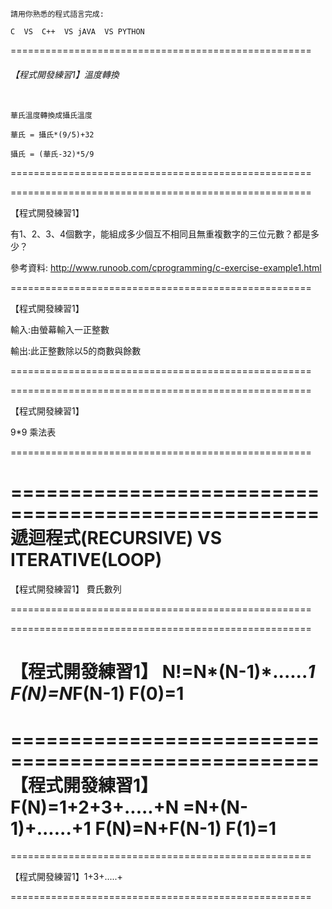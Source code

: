 ```
請用你熟悉的程式語言完成:

C  VS  C++  VS jAVA  VS PYTHON
```

====================================================

###### 【程式開發練習1】溫度轉換
```

華氏溫度轉換成攝氏溫度

華氏 = 攝氏*(9/5)+32

攝氏 = (華氏-32)*5/9
```
====================================================


====================================================

【程式開發練習1】

有1、2、3、4個數字，能組成多少個互不相同且無重複數字的三位元數？都是多少？

參考資料: http://www.runoob.com/cprogramming/c-exercise-example1.html

====================================================

【程式開發練習1】

輸入:由螢幕輸入一正整數

輸出:此正整數除以5的商數與餘數

====================================================


====================================================

【程式開發練習1】

9*9 乘法表

====================================================

====================================================
遞迴程式(RECURSIVE) VS ITERATIVE(LOOP)
====================================================

【程式開發練習1】 費氏數列

====================================================



====================================================

【程式開發練習1】 N!=N*(N-1)*......*1
                F(N)=N*F(N-1) 
                F(0)=1
====================================================


====================================================
【程式開發練習1】F(N)=1+2+3+.....+N
                    =N+(N-1)+......+1
                F(N)=N+F(N-1) 
                F(1)=1
====================================================


====================================================

【程式開發練習1】1+3+.....+

====================================================
